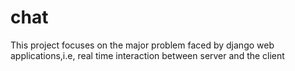 # chat
This project focuses on the major problem faced by django web applications,i.e, real time interaction between server and the client
